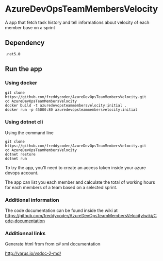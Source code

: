# AzureDevOpsTeamMembersVelocity

A app that fetch task history and tell informations about velocity of each member base on a sprint

## Dependency

```
.net5.0
```

## Run the app

### Using docker

```
git clone https://github.com/freddycoder/AzureDevOpsTeamMembersVelocity.git
cd AzureDevOpsTeamMembersVelocity
docker build -t azuredevopsteammembersvelocity:initial .
docker run -p 45000:80 azuredevopsteammembersvelocity:initial
```

### Using dotnet cli

Using the command line

```
git clone https://github.com/freddycoder/AzureDevOpsTeamMembersVelocity.git
cd AzureDevOpsTeamMembersVelocity
dotnet restore
dotnet run
```

To try the app, you'll need to create an access token inside your azure devops account.

The app can list you each member and calculate the total of working hours for each members of a team based on a selected sprint.

### Additional information

The code documentation can be found inside the wiki at https://github.com/freddycoder/AzureDevOpsTeamMembersVelocity/wiki/Code-documentation

### Additionnal links

Generate html from from c# xml documentation

http://varus.io/vsdoc-2-md/
